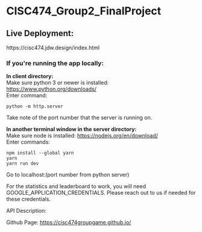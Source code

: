 # CISC474_Group2_FinalProject

<h2>Live Deployment:</h2>
https://cisc474.jdw.design/index.html<br>

<h3>If you're running the app locally:</h3>

<strong>In client directory:</strong><br>
Make sure python 3 or newer is installed: https://www.python.org/downloads/ <br>
Enter command: 
```
python -m http.server
```

Take note of the port number that the server is running on.<br>

<strong>In another terminal window in the server directory:</strong><br>
Make sure node is installed: https://nodejs.org/en/download/<br>
Enter commands:
```
npm install --global yarn
yarn
yarn run dev
```

Go to localhost:(port number from python server)<br>

For the statistics and leaderboard to work, you will need GOOGLE_APPLICATION_CREDENTIALS. Please reach out to us if needed for these credentials.<br>

API Description:<br>

Github Page: https://cisc474groupgame.github.io/ </br>

